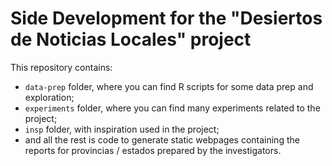 # Side Development for the "Desiertos de Noticias Locales" project

This repository contains:

* `data-prep` folder, where you can find R scripts for some data prep and exploration;
* `experiments` folder, where you can find many experiments related to the project;
* `insp` folder, with inspiration used in the project;
* and all the rest is code to generate static webpages containing the reports for provincias / estados prepared by the investigators.